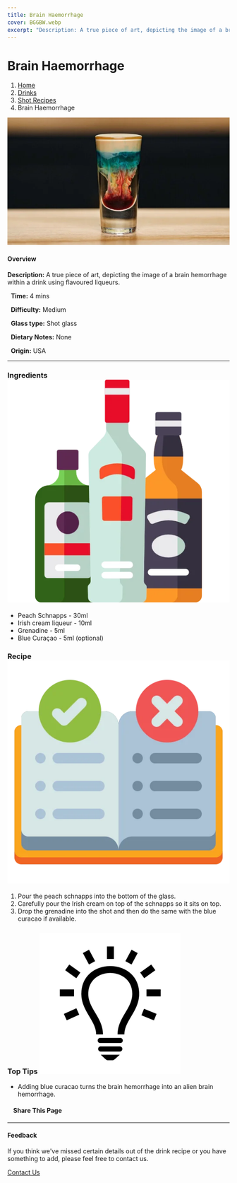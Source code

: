 ```yaml
---
title: Brain Haemorrhage
cover: BGGBW.webp
excerpt: "Description: A true piece of art, depicting the image of a brain hemorrhage within a drink using flavoured liqueurs."
---
```


# Brain Haemorrhage

1.  [Home](/)
2.  [Drinks](drinks)
3.  [Shot Recipes](drinks/shotrecipes)
4.  Brain Haemorrhage

![](images/brain-haemorrhage.webp)

#### Overview

**Description:** A true piece of art, depicting the image of a brain hemorrhage within a drink using flavoured liqueurs.

  **Time:** 4 mins

  **Difficulty:** Medium

  **Glass type:** Shot glass

  **Dietary Notes:** None

  **Origin:** USA

* * *

### Ingredients ![target](images/liquor.webp)

-   Peach Schnapps - 30ml
-   Irish cream liqueur - 10ml
-   Grenadine - 5ml
-   Blue Curaçao - 5ml (optional)

### Recipe ![target](images/rules.webp)

1.  Pour the peach schnapps into the bottom of the glass.
2.  Carefully pour the Irish cream on top of the schnapps so it sits on top.
3.  Drop the grenadine into the shot and then do the same with the blue curacao if available.

### Top Tips ![target](images/lightbulb.webp)

-   Adding blue curacao turns the brain hemorrhage into an alien brain hemorrhage.

####     Share This Page

[](https://www.facebook.com/sharer/sharer.php?u=beergogglegames.co.uk/Drinks/ShotRecipes/brain-hemorrhage)[](https://www.instagram.com/direct/new/)[](https://twitter.com/intent/tweet?url=beergogglegames.co.uk/Drinks/ShotRecipes/brain-hemorrhage)

* * *

#### Feedback

If you think we've missed certain details out of the drink recipe or you have something to add, please feel free to contact us.

  
  
  
[Contact Us](contact)
